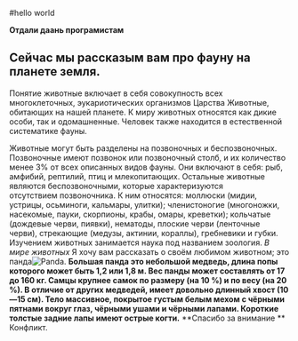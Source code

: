 #hello world

**Отдали даань програмистам**

## Сейчас мы рассказым вам про фауну на планете земля.

Понятие животные включает в себя совокупность всех многоклеточных, эукариотических организмов Царства Животные, обитающих на нашей планете. К миру животных относятся как дикие особи, так и одомашненные. Человек также находится в естественной систематике фауны.

Животные могут быть разделены на позвоночных и беспозвоночных. Позвоночные имеют позвонок или позвоночный столб, и их количество менее 3% от всех описанных видов фауны. Они включают в себя: рыб, амфибий, рептилий, птиц и млекопитающих. Остальные животные являются беспозвоночными, которые характеризуются отсутствием позвоночника. К ним относятся: моллюски (мидии, устрицы, осьминоги, кальмары, улитки); членистоногие (многоножки, насекомые, пауки, скорпионы, крабы, омары, креветки); кольчатые (дождевые черви, пиявки), нематоды, плоские черви (ленточные черви), стрекающие (медузы, актинии, кораллы), гребневики и губки. Изучением животных занимается наука под названием зоология.
_В мире животных_
Я хочу вам рассказать о своём любимом животном; это панда![Panda](panda.jpg). **Большая панда это небольшой медведь, длина попы которого может быть 1,2 или 1,8 м. Вес панды может составлять от 17 до 160 кг. Самцы крупнее самок по размеру (на 10 %) и по весу (на 20 %). В отличие от других медведей, имеет довольно длинный хвост (10—15 см). Тело массивное, покрытое густым белым мехом с чёрными пятнами вокруг глаз, чёрными ушами и чёрными лапами. Короткие толстые задние лапы имеют острые когти.**
**Спасибо за внимание **
Конфликт.

